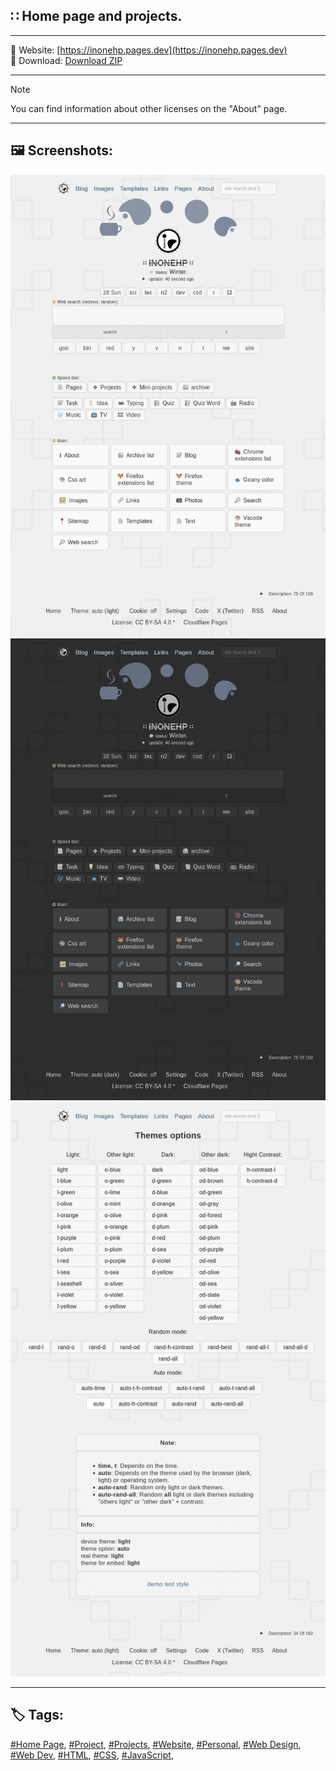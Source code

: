 <!-- Main README.md v.1.0.6 -->
  
##  ∷ Home page and projects. 
  
---
  
🔗 Website: [https://inonehp.pages.dev](https://inonehp.pages.dev)  
💾 Download: [Download ZIP](https://github.com/inonehp/inonehp.pages.dev/archive/refs/heads/main.zip)  
  
---
  
> [!NOTE]
> You can find information about other licenses on the "About" page.
  
---
  
## 🖼️ Screenshots:  

![screenshot light](/img/screenshot.png)
![screenshot dark](/img/screenshot2.png)
![screenshot List of color themes](/img/screenshot3.png)
  
---
  
## 🏷️ Tags:   

[#Home Page](https://github.com/topics/homepage),
[#Project](https://github.com/topics/project),
[#Projects](https://github.com/topics/projects),
[#Website](https://github.com/topics/website),
[#Personal](https://github.com/topics/personal),
[#Web Design](https://github.com/topics/webdesign),
[#Web Dev](https://github.com/topics/webdev),
[#HTML](https://github.com/topics/html),
[#CSS](https://github.com/topics/css),
[#JavaScript](https://github.com/topics/javascript),


